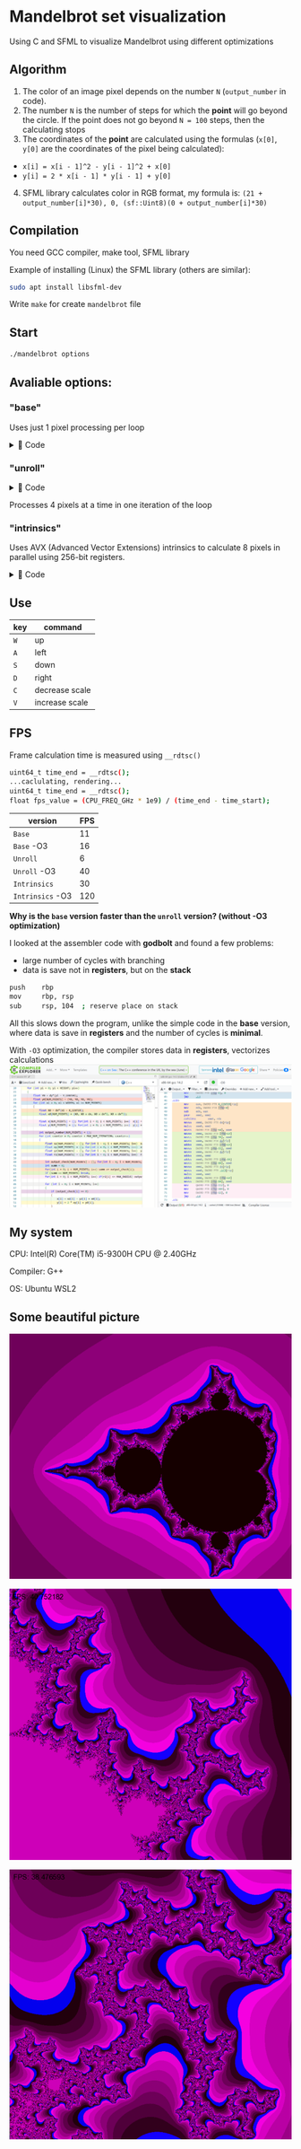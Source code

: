 # **Mandelbrot set visualization**
Using C and SFML to visualize Mandelbrot using different optimizations

## Algorithm

1. The color of an image pixel depends on the number `N` (`output_number` in code).
2. The number `N` is the number of steps for which the **point** will go beyond the circle. If the point does not go beyond `N = 100` steps, then the calculating stops
3. The coordinates of the **point** are calculated using the formulas (`x[0]`, `y[0]` are the coordinates of the pixel being calculated):
* `x[i] = x[i - 1]^2 - y[i - 1]^2 + x[0]`
* `y[i] = 2 * x[i - 1] * y[i - 1] + y[0]`
4. SFML library calculates color in RGB format, my formula is:
  `(21 + output_number[i]*30), 0, (sf::Uint8)(0 + output_number[i]*30)`

## Compilation  
You need GCC compiler, make tool, SFML library

Example of installing (Linux) the SFML library (others are similar):
``` bash
sudo apt install libsfml-dev
```
Write ```make``` for create ```mandelbrot``` file

## Start
``` bash
./mandelbrot options
```
## Avaliable options:
### **"base"**

Uses just 1 pixel processing per loop
<details>
<summary>📁 Code</summary>

```bash
void calculating_base(sf::Image* image)
{
    for (int yi = 0; yi < HEIGHT; yi++)
    {
        float Y0 = dy*(yi - Y_CENTER);
        for (int xi = 0; xi < WIDTH; xi++)
        {
            float X0 = dx*(xi - X_CENTER);

            float x = X0;
            float y = Y0;

            int output_number = 0;
            for (int counter = 0; counter < MAX_NUM_ITERATION; counter++)
            {
                float x2 = x  *  x;
                float xy = x  *  y;
                float y2 = y  *  y;
                float r2= x2 +  y2;

                int output_check = 0;
                if(r2 >= MAX_RADIUS) output_check = 1;

                if (output_check == 1) break;
                if(r2 <= MAX_RADIUS) output_number++;

                if (output_check == 0)
                {
                    x = x2 - y2 + X0;
                    y = 2 * xy + Y0;
                }

                set_color(image, xi, yi, output_number);
            }
        }
    }
}
```
</details> 

### **"unroll"**
<details>
<summary>📁 Code</summary>
  
```bash
for (int yi = 0; yi < HEIGHT; yi++)
    {
        float Y0 = dy*(yi - Y_CENTER);
        float y0[NUM_POINTS] = {Y0, Y0, Y0, Y0};
        for (int xi = 0; xi < WIDTH; xi += NUM_POINTS)
        {
            float X0 = dx*(xi - X_CENTER);
            float x0[NUM_POINTS] = {X0, X0 + dx, X0 + dx*2, X0 + dx*3};

            float x[NUM_POINTS] = {}; for(int i = 0; i < NUM_POINTS; i++)  x[i] = x0[i];
            float y[NUM_POINTS] = {}; for(int i = 0; i < NUM_POINTS; i++)  y[i] = y0[i];

            int output_number[NUM_POINTS] = {};
            for (int counter = 0; counter < MAX_NUM_ITERATION; counter++)
            {
                float x2[NUM_POINTS] = {}; for(int i = 0; i < NUM_POINTS; i++)  x2[i] = x[i]  *  x[i];
                float xy[NUM_POINTS] = {}; for(int i = 0; i < NUM_POINTS; i++)  xy[i] = x[i]  *  y[i];
                float y2[NUM_POINTS] = {}; for(int i = 0; i < NUM_POINTS; i++)  y2[i] = y[i]  *  y[i];
                float r2[NUM_POINTS] = {}; for(int i = 0; i < NUM_POINTS; i++)  r2[i] = x2[i] +  y2[i];

                int output_check[NUM_POINTS] = {}; for(int i = 0; i < NUM_POINTS; i++) if(r2[i] >= MAX_RADIUS) output_check[i] = 1;
                int summ = 0;
                for(int i = 0; i < NUM_POINTS; i++) summ += output_check[i];
                if (summ == NUM_POINTS) break;
                for(int i = 0; i < NUM_POINTS; i++) if(r2[i] <= MAX_RADIUS) output_number[i]++;

                for (int i = 0; i < NUM_POINTS; i++)
                {
                    if (output_check[i] == 0)
                    {
                        x[i] = x2[i] - y2[i] + x0[i];
                        y[i] = 2 * xy[i] + y0[i];
                    }
                }
            }
            for(int i = 0; i < 4; i++)
            {
                set_color(image, xi+i, yi, output_number[i]);
            }
        }
    }
```
</details>
  
Processes 4 pixels at a time in one iteration of the loop
### **"intrinsics"**

Uses AVX (Advanced Vector Extensions) intrinsics to calculate 8 pixels in parallel using 256-bit registers. 

<details>
<summary>📁 Code</summary>
                 
```bash
 __m256 index    =  _mm256_setr_ps(0.0, 1.0, 2.0, 3.0, 4.0, 5.0, 6.0, 7.0);
    __m256 dx_array =  _mm256_set1_ps(dx);
    __m256 offset   =  _mm256_mul_ps(dx_array, index);
    __m256 r2_max   =  _mm256_set1_ps(MAX_RADIUS*MAX_RADIUS);
    for (int yi = 0; yi < HEIGHT; yi++)
    {
        float Y0 = dy*(yi - Y_CENTER);
        __m256 y0 =  _mm256_set1_ps(Y0);
        for (int xi = 0; xi < WIDTH; xi += 8)
        {
            float X0 = dx*(xi - X_CENTER);
            __m256 X0_array = _mm256_set1_ps(X0);
            __m256 x0 = _mm256_add_ps(X0_array, offset);

            __m256 y = y0;
            __m256 x = x0;

           alignas(32) float output_number[8] = {};
            __m256 output_number_intrinsics = _mm256_setzero_ps();
            for (int counter = 0; counter < MAX_NUM_ITERATION; counter++)
            {

                __m256 x2 =  _mm256_mul_ps(x, x);
                __m256 xy =  _mm256_mul_ps(x, y);
                __m256 y2 =  _mm256_mul_ps(y, y);
                __m256 r2 =  _mm256_add_ps(x2, y2);

                __m256 cmp_mask   = _mm256_cmp_ps(r2, r2_max, _CMP_LT_OS);

                if (_mm256_testz_ps(cmp_mask, cmp_mask)) break;

               __m256 ones_array = _mm256_set1_ps(1);
               __m256 result = _mm256_and_ps(cmp_mask, ones_array);

                output_number_intrinsics = _mm256_add_ps(output_number_intrinsics, result);

                x = _mm256_sub_ps(x2, y2);
                x = _mm256_add_ps(x, x0);
                y = _mm256_add_ps(xy, xy);
                y = _mm256_add_ps(y, y0);

            }
            _mm256_store_ps(output_number, output_number_intrinsics);
            for(int i = 0; i < 8; i++)
            {
                set_color(image, xi+i, yi, output_number[i]);
            }
        }
    }
```
</details>

## Use

| key                                |  command       |
|------------------------------------|----------------|
| `W`                                |   up           |                                       
| `A`                                | left           |  
| `S`                                | down           |                                       
| `D`                                | right          |
| `C`                                | decrease scale |                                          
| `V`                                | increase scale |

## FPS

Frame calculation time is measured using ```__rdtsc()```
```bash
uint64_t time_end = __rdtsc();
...caclulating, rendering...
uint64_t time_end = __rdtsc();
float fps_value = (CPU_FREQ_GHz * 1e9) / (time_end - time_start);
```
  
| version                            |  FPS |
|------------------------------------|------|
| `Base`                             | 11   |                                       
| `Base`       -O3                   | 16   |  
| `Unroll`                           | 6    |                                       
| `Unroll`     -O3                   | 40   |
| `Intrinsics`                       | 30   |                                          
| `Intrinsics` -O3                   | 120  |

**Why is the `base` version faster than the `unroll` version? (without -O3 optimization)**

I looked at the assembler code with **godbolt** and found a few problems:

* large number of cycles with branching
* data is save not in **registers**, but on the **stack**
```bash
push    rbp
mov     rbp, rsp
sub     rsp, 104  ; reserve place on stack
```
All this slows down the program, unlike the simple code in the **base** version, where data is save in **registers** and the number of cycles is **minimal**.

With `-O3` optimization, the compiler stores data in **registers**, vectorizes calculations
![Mandelbrot Picture1](mandelbrot_image/god_bolt_mandelbrot.png)

## My system
CPU: Intel(R) Core(TM) i5-9300H CPU @ 2.40GHz

Compiler: G++

OS: Ubuntu WSL2

## Some beautiful picture

![Mandelbrot Picture1](mandelbrot_image/m1.png)

![Mandelbrot Picture2](mandelbrot_image/m2.png)

![Mandelbrot Picture3](mandelbrot_image/m3.png)
